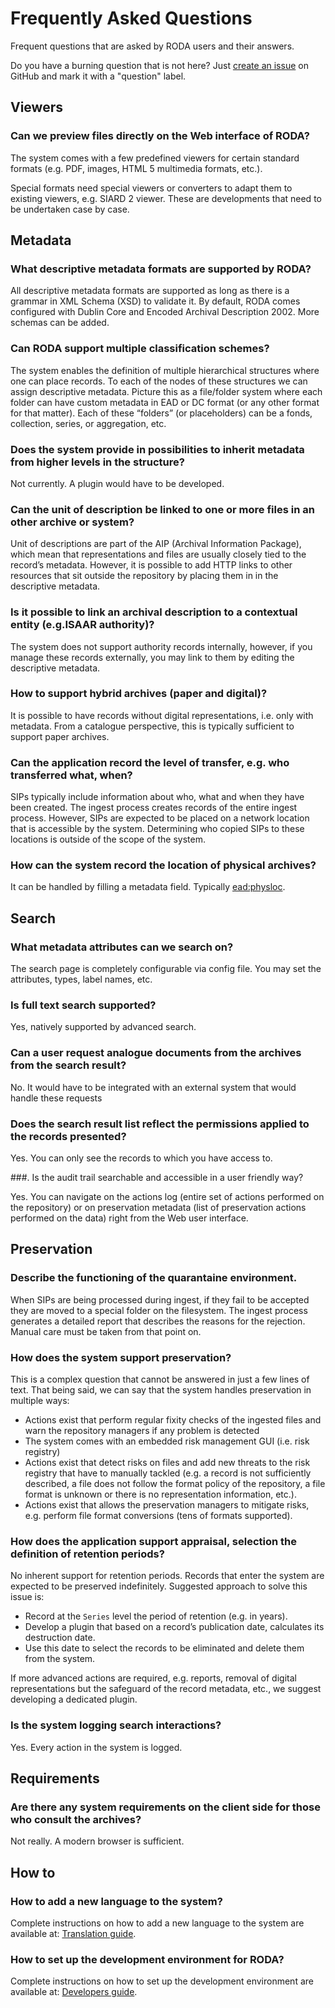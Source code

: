 # Frequently Asked Questions

Frequent questions that are asked by RODA users and their answers.

Do you have a burning question that is not here? Just [create an issue](https://github.com/keeps/roda/issues/new) on GitHub and mark it with a "question" label.


## Viewers

### Can we preview files directly on the Web interface of RODA?

The system comes with a few predefined viewers for certain standard formats (e.g. PDF, images, HTML 5 multimedia formats, etc.).

Special formats need special viewers or converters to adapt them to existing viewers, e.g. SIARD 2 viewer. These are developments that need to be undertaken case by case.

## Metadata


### What descriptive metadata formats are supported by RODA?

All descriptive metadata formats are supported as long as there is a grammar in XML Schema (XSD) to validate it. By default, RODA comes configured with Dublin Core and Encoded Archival Description 2002. More schemas can be added.


### Can RODA support multiple classification schemes?

The system enables the definition of multiple hierarchical structures where one can place records. To each of the nodes of these structures we can assign descriptive metadata. Picture this as a file/folder system where each folder can have custom metadata in EAD or DC format (or any other format for that matter). Each of these “folders” (or placeholders) can be a fonds, collection, series, or aggregation, etc.

### Does the system provide in possibilities to inherit metadata from higher levels in the structure?

Not currently. A plugin would have to be developed.

### Can the unit of description be linked to one or more files in an other archive or system?

Unit of descriptions are part of the AIP (Archival Information Package), which mean that representations and files are usually closely tied to the record’s metadata. However, it is possible to add HTTP links to other resources that sit outside the repository by placing them in in the descriptive metadata.


### Is it possible to link an archival description to a contextual entity (e.g.ISAAR authority)? 

The system does not support authority records internally, however, if you manage these records externally, you may link to them by editing the descriptive metadata. 

### How to support hybrid archives (paper and digital)?

It is possible to have records without digital representations, i.e. only with metadata. From a catalogue perspective, this is typically sufficient to support paper archives.


### Can the application record the level of transfer, e.g. who transferred what, when?

SIPs typically include information about who, what and when they have been created. The ingest process creates records of the entire ingest process. However, SIPs are expected to be placed on a network location that is accessible by the system. Determining who copied SIPs to these locations is outside of the scope of the system. 


### How can the system record the location of physical archives? 

It can be handled by filling a metadata field. Typically <ead:physloc>.


## Search

### What metadata attributes can we search on? 

The search page is completely configurable via config file. You may set the attributes, types, label names, etc.

### Is full text search supported?

Yes, natively supported by advanced search.


### Can a user request analogue documents from the archives from the search result?

No. It would have to be integrated with an external system that would handle these requests


### Does the search result list reflect the permissions applied to the records presented?

Yes. You can only see the records to which you have access to.


###. Is the audit trail searchable and accessible in a user friendly way?

Yes. You can navigate on the actions log (entire set of actions performed on the repository) or on preservation metadata (list of preservation actions performed on the data) right from the Web user interface.




## Preservation

### Describe the functioning of the quarantaine environment.

When SIPs are being processed during ingest, if they fail to be accepted they are moved to a special folder on the filesystem. The ingest process generates a detailed report that describes the reasons for the rejection. Manual care must be taken from that point on.

### How does the system support preservation? 


This is a complex question that cannot be answered in just a few lines of text. That being said, we can say that the system handles preservation in multiple ways:

- Actions exist that perform regular fixity checks of the ingested files and warn the repository managers if any problem is detected
- The system comes with an embedded risk management GUI (i.e. risk registry)
- Actions exist that detect risks on files and add new threats to the risk registry that have to manually tackled (e.g. a record is not sufficiently described, a file does not follow the format policy of the repository, a file format is unknown or there is no representation information, etc.).
- Actions exist that allows the preservation managers to mitigate risks, e.g. perform file format conversions (tens of formats supported).


### How does the application support appraisal, selection the definition of retention periods?

No inherent support for retention periods. Records that enter the system are expected to be preserved indefinitely. Suggested approach to solve this issue is: 

- Record at the `Series` level the period of retention (e.g. in years). 
- Develop a plugin that based on a record’s publication date, calculates its destruction date. 
- Use this date to select the records to be eliminated and delete them from the system.

If more advanced actions are required, e.g. reports, removal of digital representations but the safeguard of the record metadata, etc., we suggest developing a dedicated plugin.


### Is the system logging search interactions?

Yes. Every action in the system is logged.


## Requirements

### Are there any system requirements on the client side for those who consult the archives?

Not really. A modern browser is sufficient.




## How to

### How to add a new language to the system?

Complete instructions on how to add a new language to the system are available at: [Translation guide](Translation_Guide.md).


### How to set up the development environment for RODA?

Complete instructions on how to set up the development environment are available at: [Developers guide](Developers_Guide.md).
